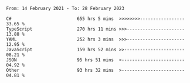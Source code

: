 <!-- [![Top Langs](https://github-readme-stats.vercel.app/api/top-langs/?username=thititongumpun&layout=compact&langs_count=7&theme=prussian)](https://github.com/thititongumpun)
[![Anurag's GitHub stats](https://github-readme-stats.vercel.app/api?username=thititongumpun&hide=stars&show_icons=true&theme=prussian)](https://github.com/thititongumpun) -->

<!--START_SECTION:waka-->

```text
From: 14 February 2021 - To: 28 February 2023

C#                         655 hrs 5 mins  >>>>>>>>-----------------   33.65 %
TypeScript                 270 hrs 11 mins >>>----------------------   13.88 %
YAML                       252 hrs 3 mins  >>>----------------------   12.95 %
JavaScript                 159 hrs 52 mins >>-----------------------   08.21 %
JSON                       95 hrs 51 mins  >------------------------   04.92 %
Other                      93 hrs 32 mins  >------------------------   04.81 %
```

<!--END_SECTION:waka-->
